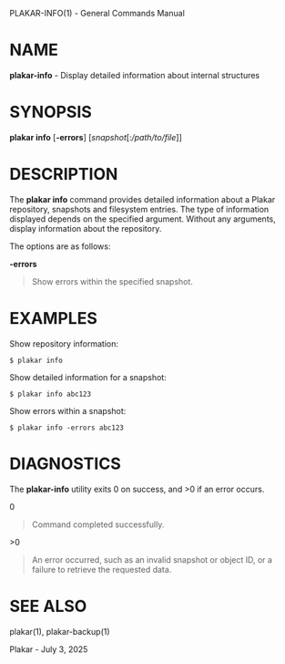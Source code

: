 PLAKAR-INFO(1) - General Commands Manual

# NAME

**plakar-info** - Display detailed information about internal structures

# SYNOPSIS

**plakar&nbsp;info**
\[**-errors**]
\[*snapshot*\[:*/path/to/file*]]

# DESCRIPTION

The
**plakar info**
command provides detailed information about a Plakar repository,
snapshots and filesystem entries.
The type of information displayed depends on the specified argument.
Without any arguments, display information about the repository.

The options are as follows:

**-errors**

> Show errors within the specified snapshot.

# EXAMPLES

Show repository information:

	$ plakar info

Show detailed information for a snapshot:

	$ plakar info abc123

Show errors within a snapshot:

	$ plakar info -errors abc123

# DIAGNOSTICS

The **plakar-info** utility exits&#160;0 on success, and&#160;&gt;0 if an error occurs.

0

> Command completed successfully.

&gt;0

> An error occurred, such as an invalid snapshot or object ID, or a
> failure to retrieve the requested data.

# SEE ALSO

plakar(1),
plakar-backup(1)

Plakar - July 3, 2025
